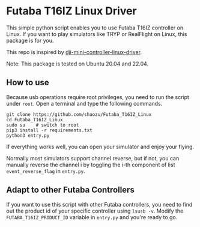 # Futaba T16IZ Linux Driver 

This simple python script enables you to use Futaba T16IZ controller on Linux. If you want to play simulators like TRYP or RealFlight on Linux, this package is for you.

This repo is inspired by [dji-mini-controller-linux-driver](https://github.com/catrielmuller/dji-mini-controller-linux-driver).

Note: This package is tested on Ubuntu 20.04 and 22.04.

## How to use
Because usb operations require root privileges, you need to run the script under `root`. Open a terminal and type the following commands.

```
git clone https://github.com/shaozu/Futaba_T16IZ_Linux
cd Futaba_T16IZ_Linux
sudo su    # switch to root
pip3 install -r requirements.txt
python3 entry.py
```
If everything works well, you can open your simulator and enjoy your flying.

Normally most simulators support channel reverse, but if not, you can manually reverse the channel i by toggling the i-th component of list `event_reverse_flag` in `entry.py`. 

## Adapt to other Futaba Controllers
If you want to use this script with other Futaba controllers, you need to find out the product id of your specific controller using `lsusb -v`. Modify the `FUTABA_T16IZ_PRODUCT_ID` variable in `entry.py` and you're ready to go.